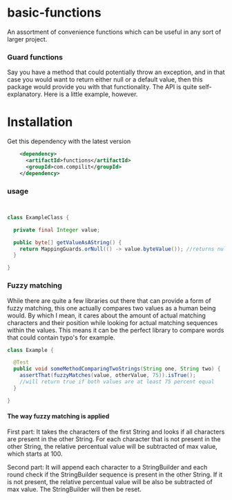 # basic-functions

An assortment of convenience functions which can be useful in any sort of larger project.

### Guard functions

Say you have a method that could potentially throw an exception, and in that case you would want to
return either null or a default value, then this package would provide you with that functionality.
The API is quite self-explanatory. Here is a little example, however.

# Installation

Get this dependency with the latest version

```xml
    <dependency>
      <artifactId>functions</artifactId>
      <groupId>com.compilit</groupId>
    </dependency>
```

### usage

```java


class ExampleClass {

  private final Integer value;

  public byte[] getValueAsAString() {
    return MappingGuards.orNull(() -> value.byteValue()); //returns null when the value is null
  }

}
```

### Fuzzy matching

While there are quite a few libraries out there that can provide a form of fuzzy matching, this one
actually compares two values as a human being would. By which I mean, it cares about the amount of
actual matching characters and their position while looking for actual matching sequences
within the values. This means it can be the perfect library to compare words that could contain
typo's for example.

```java
class Example {

  @Test
  public void someMethodComparingTwoStrings(String one, String two) {
    assertThat(fuzzyMatches(value, otherValue, 75)).isTrue();
    //will return true if both values are at least 75 percent equal
  }

}
```

#### The way fuzzy matching is applied

First part:
It takes the characters of the first String and looks if all characters are present in the other
String. For each character that is not present in the other String, the relative percentual value
will be subtracted of max value, which starts at 100.

Second part:
It will append each character to a StringBuilder and each round check if the StringBuilder sequence
is present in the other String. If it is not present, the relative percentual value
will be also be subtracted of max value. The StringBuilder will then be reset.
